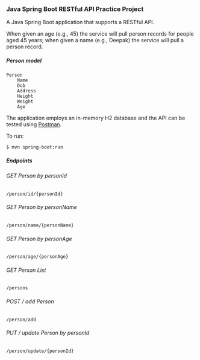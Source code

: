 ### Java Spring Boot RESTful API Practice Project

A Java Spring Boot application that supports a RESTful API. 

When given an age (e.g., 45) the service will pull person records for people aged 45 years; when given a name (e.g., Deepak) the service will pull a person record.  

##### Person model

    Person
        Name
        Dob
        Address
        Height
        Weight
        Age

The application employs an in-memory H2 database and the API can be tested using [Postman](https://www.getpostman.com/).

To run:

``$ mvn spring-boot:run``

##### Endpoints
###### GET Person by personId
    /person/id/{personId}
    
###### GET Person by personName
    /person/name/{personName}
    
###### GET Person by personAge
    /person/age/{personAge}
    
###### GET Person List
    /persons
    
###### POST / add Person
    /person/add
    
 ###### PUT / update Person by personId
    /person/update/{personId}

    




 